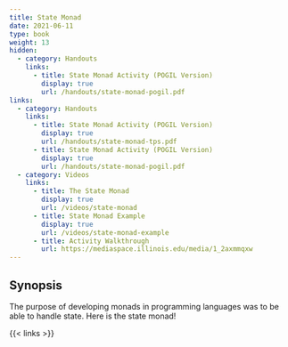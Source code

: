 ```yaml
---
title: State Monad
date: 2021-06-11
type: book
weight: 13
hidden:
  - category: Handouts
    links:
      - title: State Monad Activity (POGIL Version)
        display: true
        url: /handouts/state-monad-pogil.pdf
links:
  - category: Handouts
    links:
      - title: State Monad Activity (POGIL Version)
        display: true
        url: /handouts/state-monad-tps.pdf
      - title: State Monad Activity (POGIL Version)
        display: true
        url: /handouts/state-monad-pogil.pdf
  - category: Videos
    links:
      - title: The State Monad
        display: true
        url: /videos/state-monad
      - title: State Monad Example
        display: true
        url: /videos/state-monad-example
      - title: Activity Walkthrough
        url: https://mediaspace.illinois.edu/media/1_2axmmqxw
---
```


## Synopsis

The purpose of developing monads in programming languages was to be able to handle state.
Here is the state monad!

{{< links >}}
